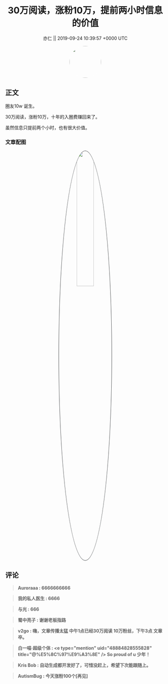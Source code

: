 <h1 align="center">30万阅读，涨粉10万，提前两小时信息的价值</h1>




<p align="center">
    <a>亦仁 || 2019-09-24 10:39:57 &#43;0000 UTC</a>
</p>

<div align="center">
    <img src="https://images.zsxq.com/Fn3NQqCN8nuGF86yZPXSbEsl0mb3?e=1590940799&amp;token=kIxbL07-8jAj8w1n4s9zv64FuZZNEATmlU_Vm6zD:pfbNc8W3hS0oYG_hyXXh_rHMHuc=" width="100" height="100" style="border:1px solid;border-radius:50%; color:#ffffff"/>
</div>




## 正文

<div>
圈友10w 诞生。

30万阅读，涨粉10万，十年的入圈费赚回来了。

虽然信息只提前两个小时，也有很大价值。
</div>

### 文章配图

<div class="image" align="center">

<img src="https://images.zsxq.com/FvOm4uElp2hAdNEJNFSNuxjBu6y8?imageMogr2/auto-orient/thumbnail/800x/format/jpg/blur/1x0/quality/75&amp;e=1590940799&amp;token=kIxbL07-8jAj8w1n4s9zv64FuZZNEATmlU_Vm6zD:RKIIIUsTtPH9jlF8UPtcMBVd7Sw=" width="33%" height="33%" style="border:1px solid;border-radius:50%; color:#3c3f41"/>

</div>


## 评论

<div align="left">
<div>

<blockquote >
<span> <strong>Auroraaa : 6666666666 </strong></span>
</blockquote>

<blockquote >
<span> <strong>我的私人医生 : 6666 </strong></span>
</blockquote>

<blockquote >
<span> <strong>与光 : 666 </strong></span>
</blockquote>

<blockquote >
<span> <strong>蜀中亮子 : 谢谢老板指路 </strong></span>
</blockquote>

<blockquote >
<span> <strong>v2go : 嗨，文章传播太猛 中午1点已经30万阅读 10万粉丝，下午3点 文章卒。 </strong></span>
</blockquote>

<blockquote >
<span> <strong>白一喵·超级个体 : &lt;e type=&#34;mention&#34; uid=&#34;48884828555828&#34; title=&#34;@%E5%8C%97%E9%A3%8E&#34; /&gt; So proud of u 少年！ </strong></span>
</blockquote>

<blockquote >
<span> <strong>Kris Bob : 自动生成都开发好了，可惜没赶上，希望下次能跟随上。 </strong></span>
</blockquote>

<blockquote >
<span> <strong>AutismBug : 今天涨粉100个[再见] </strong></span>
</blockquote>

</div>
</div>
